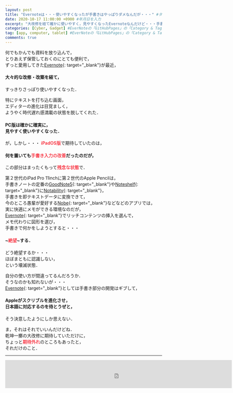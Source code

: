```yaml
---
layout: post
title: "Evernoteは・・・使いやすくなったが手書きはやっぱりダメなんだが・・・" #タイトルを入力
date: 2020-10-17 11:00:00 +0900 #年月日を入力
excerpt: "大改修を経て確かに使いやすく，見やすくなったEvernoteなんだけど・・・手書きはまだまだ使えないままだったという話し・・・" #home画面でタイトルの下に表示される短文を入力
categories: [Cyber, Gadget] #EverNoteの「GitHubPages」の「Category & Tag」を参照
tag: [app, computer, tablet] #EverNoteの「GitHubPages」の「Category & Tag」を参照
comments: true
---
```


何でもかんでも資料を放り込んで，  
とりあえず保管しておくのにとても便利で，  
ずっと愛用してきた[Evernote](https://apple.co/3k7wyGe){: target="_blank"}が最近，
#### 大々的な改修・改築を経て，
すっきりさっぽり使いやすくなった．

特にテキストを打ち込む画面，  
エディターの進化は目覚ましく，  
ようやく時代遅れ感満載の状態を脱してくれた．

#### PC版は確かに確実に，<br />見やすく使いやすくなった．

が，しかし・・・
<span style="color: #f83e4b;">**iPadOS版**</span>で期待していたのは，

#### 何を置いても<span style="color: #f83e4b;">手書き入力の改善</span>だったのだが，

この部分はまったくもって<span style="color: #f83e4b;">**残念な状態**</span>で．

第２世代のiPad Pro 11inchに第２世代のApple Pencilは，  
手書きノートの定番の[GoodNote5](https://apple.co/3j5UxV4){: target="_blank"}や[Noteshelf](https://apple.co/37fmCGU){: target="_blank"}に[Notability](https://apple.co/3nWgzgp){: target="_blank"}，  
手書きを即テキストデータに変換できて，  
今のところ愚輩が愛好する[Nobe](https://apple.co/3nZ0gj3){: target="_blank"}などなどのアプリでは，  
実に快適にメモができる環境なのだが，  
[Evernote](https://apple.co/3k7wyGe){: target="_blank"}でリッチコンテンツの挿入を選んで，  
メモ代わりに図形を選び，  
手書きで何かをしようとすると・・・

#### ~<span style="color: #f83e4b;">絶望</span>~する．

どう絶望するか・・・  
ほぼまともに認識しない，  
という壊滅状態．

自分の使い方が間違ってるんだろうか．  
そうなのかも知れないが・・・  
[Evernote](https://apple.co/3k7wyGe){: target="_blank"}としては手書き部分の開発はギブして，

#### Appleがスクリブルを進化させ，<br />日本語に対応するのを待とうぜと，

そう決意したようにしか思えない．

ま，それはそれでいいんだけどね．  
乾坤一擲の大改修に期待していただけに，  
ちょっと<span style="color: #f83e4b;">**期待外れ**</span>のところもあったと，  
それだけのこと．

*****

<iframe src="https://rcm-fe.amazon-adsystem.com/e/cm?o=9&p=48&l=ez&f=ifr&linkID=850b58a06c65ee4a69681349a14046b9&t=palibera-22&tracking_id=palibera-22" width="728" height="90" scrolling="no" border="0" marginwidth="0" style="border:none;" frameborder="0" target="_blank"></iframe>
